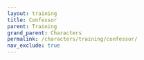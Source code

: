 ```yaml
---
layout: training
title: Confessor
parent: Training
grand_parent: Characters
permalink: /characters/training/confessor/
nav_exclude: true
---
```

